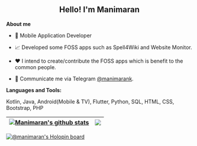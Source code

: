 <center><h2>Hello! I'm Manimaran</h2></center>

**About me**

- 💼 Mobile Application Developer

- 📈 Developed some FOSS apps such as Spell4Wiki and Website Monitor.

- ❤️ I intend to create/contribute the FOSS apps which is benefit to the common people.

- 💬 Communicate me via Telegram [@manimarank](https://t.me/manimaran_k).

**Languages and Tools:**  

Kotlin, Java, Android(Mobile & TV), Flutter, Python, SQL, HTML, CSS, Bootstrap, PHP


| <a href="https://github.com/manimaran96/"><img align="center" src="https://github-readme-stats.vercel.app/api?username=manimaran96&show_icons=true&include_all_commits=true&theme=buefy&hide_border=true" alt="Manimaran's github stats" /></a> | <a href="https://github.com/manimaran96/"><img align="center" src="https://github-readme-stats.vercel.app/api/top-langs/?username=manimaran96&layout=compact&theme=buefy&hide_border=true&langs_count=8&exclude_repo=wikiAudio-Test,bootstrap-datepicker,UpdatableMap" /></a> |
| ------------- | ------------- |

[![@manimaran's Holopin board](https://holopin.me/manimaran)](https://holopin.io/@manimaran)
